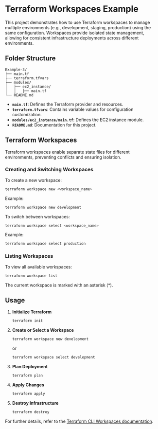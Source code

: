 # Terraform Workspaces Example

This project demonstrates how to use Terraform workspaces to manage multiple environments (e.g., development, staging, production) using the same configuration. Workspaces provide isolated state management, allowing for consistent infrastructure deployments across different environments.

## Folder Structure

```
Example-3/
├── main.tf
├── terraform.tfvars
├── modules/
│   ├── ec2_instance/
│   │   ├── main.tf
└── README.md
```

- **`main.tf`**: Defines the Terraform provider and resources.
- **`terraform.tfvars`**: Contains variable values for configuration customization.
- **`modules/ec2_instance/main.tf`**: Defines the EC2 instance module.
- **`README.md`**: Documentation for this project.

## Terraform Workspaces

Terraform workspaces enable separate state files for different environments, preventing conflicts and ensuring isolation.

### Creating and Switching Workspaces

To create a new workspace:

```bash
terraform workspace new <workspace_name>
```

Example:
```bash
terraform workspace new development
```

To switch between workspaces:
```bash
terraform workspace select <workspace_name>
```

Example:
```bash
terraform workspace select production
```

### Listing Workspaces
To view all available workspaces:
```bash
terraform workspace list
```

The current workspace is marked with an asterisk (*).

## Usage

1. **Initialize Terraform**
   ```bash
   terraform init
   ```
2. **Create or Select a Workspace**
   ```bash
   terraform workspace new development
   ```
   or
   ```bash
   terraform workspace select development
   ```
3. **Plan Deployment**
   ```bash
   terraform plan
   ```
4. **Apply Changes**
   ```bash
   terraform apply
   ```
5. **Destroy Infrastructure**
   ```bash
   terraform destroy
   ```

For further details, refer to the [Terraform CLI Workspaces documentation](https://developer.hashicorp.com/terraform/cli/workspaces).

